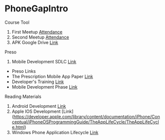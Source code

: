 # PhoneGapIntro

Course Tool

1. First Meetup [Attendance](https://docs.google.com/spreadsheets/d/1evf4dV9xD4x1DYEmSx4Jnjhfr2P6KtpPxV-K3p1feaA/edit?usp=sharing)
1. Second Meetup [Attendance](https://docs.google.com/spreadsheets/d/166pwZLG7yRUH5eZBzgk5ouwYzOb2MAS64f9IU6dp0pc/edit?usp=sharing)
1. APK Google Drive [Link](https://drive.google.com/drive/folders/0By-aduulSKAMRkY2LW5Ud2lMcEk?usp=sharing)

Preso

1. Mobile Development SDLC [Link](https://docs.google.com/presentation/d/1choM7KQajgXFN-xxz7T4mdC_khJRV1UoUDZm75TNztI/edit?usp=sharing)
  * Preso Links
   * The Prescription Mobile App Paper [Link](https://drive.google.com/file/d/0By-aduulSKAMRElrNzNyZUNJTjg/view?usp=sharing) 
   * Developer's Training [Link](https://developers.google.com/training/)
   * Mobile Development Phase [Link](https://drive.google.com/file/d/0By-aduulSKAMQmFnYVdKMnBIaU0/view?usp=sharing)


Reading Materials

1. Android Development [Link](https://developer.android.com/training/basics/activity-lifecycle/index.html)
1. Apple IOS Development [Link] (https://developer.apple.com/library/content/documentation/iPhone/Conceptual/iPhoneOSProgrammingGuide/TheAppLifeCycle/TheAppLifeCycle.html)
1. Windows Phone Application Lifecycle [Link](http://www.c-sharpcorner.com/UploadFile/manish1231/windows-phone-8-application-lifecycle/)


<!--
Attendance 1: https://docs.google.com/spreadsheets/d/1evf4dV9xD4x1DYEmSx4Jnjhfr2P6KtpPxV-K3p1feaA/edit?usp=sharing
APK Goodle Drive: https://drive.google.com/drive/folders/0By-aduulSKAMRkY2LW5Ud2lMcEk?usp=sharing
-->
